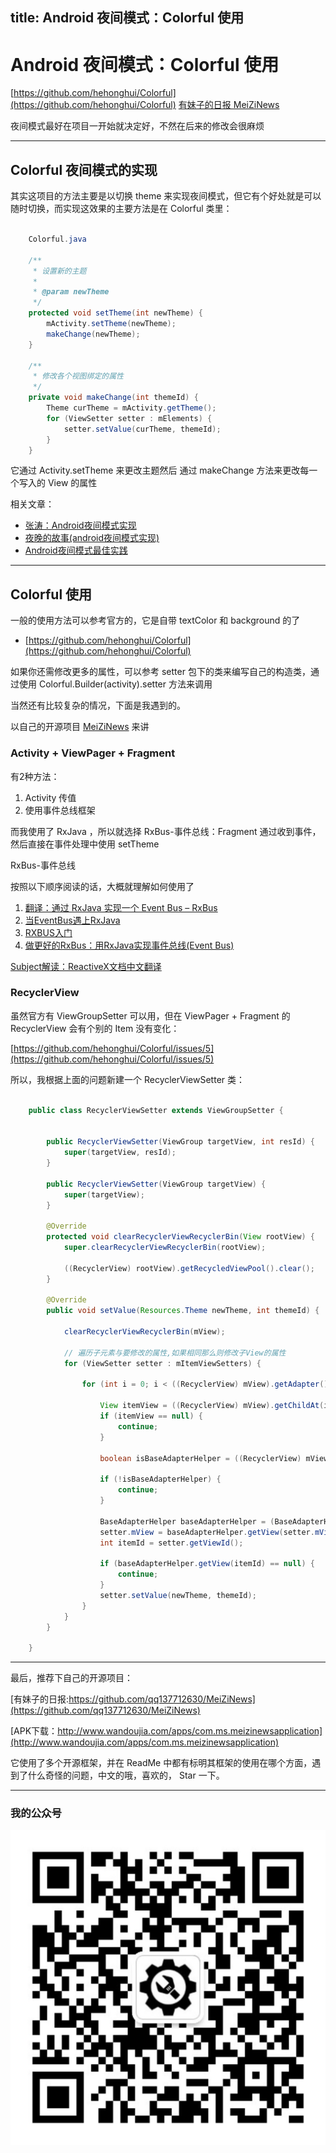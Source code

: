title: Android 夜间模式：Colorful 使用
---

# Android 夜间模式：Colorful 使用

[https://github.com/hehonghui/Colorful](https://github.com/hehonghui/Colorful)
[有妹子的日报 MeiZiNews ](https://github.com/qq137712630/MeiZiNews)

夜间模式最好在项目一开始就决定好，不然在后来的修改会很麻烦

---

## Colorful 夜间模式的实现

其实这项目的方法主要是以切换 theme 来实现夜间模式，但它有个好处就是可以随时切换，而实现这效果的主要方法是在 Colorful 类里：

```Java

	Colorful.java
	
	/**
	 * 设置新的主题
	 *
	 * @param newTheme
	 */
	protected void setTheme(int newTheme) {
	    mActivity.setTheme(newTheme);
	    makeChange(newTheme);
	}
	
	/**
	 * 修改各个视图绑定的属性
	 */
	private void makeChange(int themeId) {
	    Theme curTheme = mActivity.getTheme();
	    for (ViewSetter setter : mElements) {
	        setter.setValue(curTheme, themeId);
	    }
	}

```

它通过 Activity.setTheme 来更改主题然后 通过 makeChange 方法来更改每一个写入的 View 的属性 

相关文章：

 - [张涛：Android夜间模式实现](http://kymjs.com/code/2015/05/26/01)
 - [夜晚的故事(android夜间模式实现)](http://www.jianshu.com/p/60608820bb71)
 - [Android夜间模式最佳实践](http://mp.weixin.qq.com/s?__biz=MzA4MjU5NTY0NA==&mid=401740657&idx=1&sn=8e6727fbe094ea42d5fd80b185a49395#rd)

---

## Colorful 使用

一般的使用方法可以参考官方的，它是自带 textColor 和 background 的了

 - [https://github.com/hehonghui/Colorful](https://github.com/hehonghui/Colorful)

如果你还需修改更多的属性，可以参考 setter 包下的类来编写自己的构造类，通过使用 Colorful.Builder(activity).setter 方法来调用

当然还有比较复杂的情况，下面是我遇到的。

以自己的开源项目 [MeiZiNews](https://github.com/qq137712630/MeiZiNews)  来讲

### Activity + ViewPager + Fragment

有2种方法：

 1. Activity 传值
 2. 使用事件总线框架

而我使用了 RxJava ，所以就选择 RxBus-事件总线：Fragment 通过收到事件，然后直接在事件处理中使用 setTheme

RxBus-事件总线

按照以下顺序阅读的话，大概就理解如何使用了

 1. [翻译：通过 RxJava 实现一个 Event Bus – RxBus](https://drakeet.me/rxbus)
 2. [当EventBus遇上RxJava](http://www.easydone.cn/2016/03/29/)
 3. [RXBUS入门](http://www.james-ye.com/2016-04-07/rxbus%E5%85%A5%E9%97%A8.html)
 4. [做更好的RxBus：用RxJava实现事件总线(Event Bus)](http://www.jianshu.com/p/ca090f6e2fe2/)

 [Subject解读：ReactiveX文档中文翻译](https://mcxiaoke.gitbooks.io/rxdocs/content/Subject.html)

### RecyclerView

虽然官方有 ViewGroupSetter 可以用，但在 ViewPager + Fragment 的 RecyclerView 会有个别的 Item 没有变化：

[https://github.com/hehonghui/Colorful/issues/5](https://github.com/hehonghui/Colorful/issues/5)

所以，我根据上面的问题新建一个 RecyclerViewSetter 类：
	
```Java

	public class RecyclerViewSetter extends ViewGroupSetter {
	
	
	    public RecyclerViewSetter(ViewGroup targetView, int resId) {
	        super(targetView, resId);
	    }
	
	    public RecyclerViewSetter(ViewGroup targetView) {
	        super(targetView);
	    }
	
	    @Override
	    protected void clearRecyclerViewRecyclerBin(View rootView) {
	        super.clearRecyclerViewRecyclerBin(rootView);
	
	        ((RecyclerView) rootView).getRecycledViewPool().clear();
	    }
	
	    @Override
	    public void setValue(Resources.Theme newTheme, int themeId) {
	
	        clearRecyclerViewRecyclerBin(mView);
	
	        // 遍历子元素与要修改的属性,如果相同那么则修改子View的属性
	        for (ViewSetter setter : mItemViewSetters) {
	
	            for (int i = 0; i < ((RecyclerView) mView).getAdapter().getItemCount(); i++) {
	
	                View itemView = ((RecyclerView) mView).getChildAt(i);
	                if (itemView == null) {
	                    continue;
	                }
	
	                boolean isBaseAdapterHelper = ((RecyclerView) mView).getChildViewHolder(itemView) instanceof BaseAdapterHelper;
	
	                if (!isBaseAdapterHelper) {
	                    continue;
	                }
	
	                BaseAdapterHelper baseAdapterHelper = (BaseAdapterHelper) ((RecyclerView) mView).getChildViewHolder(itemView);
	                setter.mView = baseAdapterHelper.getView(setter.mViewId);
	                int itemId = setter.getViewId();
	
	                if (baseAdapterHelper.getView(itemId) == null) {
	                    continue;
	                }
	                setter.setValue(newTheme, themeId);
	            }
	        }
	    }
	
	}

```

---

最后，推荐下自己的开源项目：

[有妹子的日报:https://github.com/qq137712630/MeiZiNews](https://github.com/qq137712630/MeiZiNews)

[APK下载：http://www.wandoujia.com/apps/com.ms.meizinewsapplication](http://www.wandoujia.com/apps/com.ms.meizinewsapplication)

它使用了多个开源框架，并在 ReadMe 中都有标明其框架的使用在哪个方面，遇到了什么奇怪的问题，中文的哦，喜欢的， Star 一下。

---

### 我的公众号

![](img/wx_er_wei_ma.jpg)